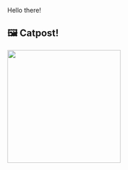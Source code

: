 Hello there!



## 🖼️ Catpost!

<sub>
    <img src="https://cdn2.thecatapi.com/images/abm.jpg" height="256">
</sub>

